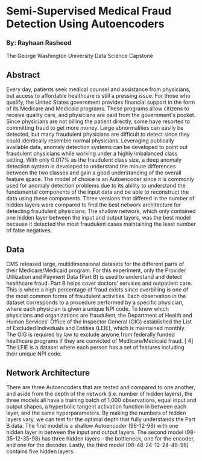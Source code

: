 # Semi-Supervised Medical Fraud Detection Using Autoencoders
### By: Rayhaan Rasheed
  The George Washington University
  <break>
  Data Science Capstone
## Abstract
<break>
Every day, patients seek medical counsel and assistance from physicians, but access to affordable healthcare is still a pressing issue. For those who qualify, the United States government provides financial support in the form of its Medicare and Medicaid programs. These programs allow citizens to receive quality care, and physicians are paid from the government's pocket. Since physicians are not billing the patient directly, some have resorted to committing fraud to get more money. Large abnormalities can easily be detected, but many fraudulent physicians are difficult to detect since they could identically resemble normal physicians. Leveraging publically available data, anomaly detection systems can be developed to point out fraudulent physicians while working under a highly imbalanced class setting. With only 0.017% as the fraudulent class size, a deep anomaly detection system is developed to understand the minute differences between the two classes and gain a good understanding of the overall feature space. The model of choice is an Autoencoder since it is commonly used for anomaly detection problems due to its ability to understand the fundamental components of the input data and be able to reconstruct the data using these components. Three versions that differed in the number of hidden layers were compared to find the best network architecture for detecting fraudulent physicians. The shallow network, which only contained one hidden layer between the input and output layers, was the best model because it detected the most fraudulent cases maintaining the least number of false negatives.

## Data
<break>
CMS released large, multidimensional datasets for the different parts of their Medicare/Medicaid program. For this experiment, only the Provider Utilization and Payment Data (Part B) is used to understand and detect healthcare fraud. Part B helps cover doctors' services and outpatient care. This is where a high percentage of fraud exists since overbilling is one of the most common forms of fraudulent activities. Each observation in the dataset corresponds to a procedure performed by a specific physician, where each physician is given a unique NPI code.
To know which physicians and organizations are fraudulent, the Department of Health and Human Services' Office of the Inspector General (OIG) established the List of Excluded Individuals and Entities (LEIE), which is maintained monthly. The OIG is required by law to exclude anyone from federally funded healthcare programs if they are convicted of Medicare/Medicaid fraud. [​ 4]​ The LEIE is a dataset where each person has a set of features including their unique NPI code.

## Network Architecture
<break>
There are three Autoencoders that are tested and compared to one another, and aside from the depth of the network (i.e. number of hidden layers), the three models all have a training batch of 1,000 observations, equal input and output shapes, a hyperbolic tangent activation function in between each layer, and the same hyperparameters. By making the numbers of hidden layers vary, we can test for the optimal depth that fully understands the Part B data. The first model is a shallow Autoencoder (98-12-98) with one hidden layer in between the input and output layers. The second model (98-35-12-35-98) has three hidden layers – the bottleneck, one for the encoder, and one for the decoder. Lastly, the third model (98-48-24-12-24-48-98) contains five hidden layers.
